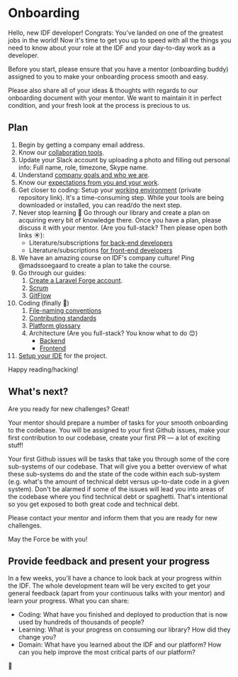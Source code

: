Onboarding
==========

Hello, new IDF developer! Congrats: You've landed on one of the greatest jobs in the world!
Now it's time to get you up to speed with all the things you need to know about your role at the IDF
and your day-to-day work as a developer.

Before you start, please ensure that you have a mentor (onboarding buddy) assigned to you
to make your onboarding process smooth and easy.

Please also share all of your ideas & thoughts with regards to our onboarding document with your mentor.
We want to maintain it in perfect condition, and your fresh look at the process is precious to us.


## Plan
 1. Begin by getting a company email address.
 1. Know our [collaboration tools](../collaboration-tools.md).
 1. Update your Slack account by uploading a photo and filling out personal info: Full name, role, timezone, Skype name.
 1. Understand [company goals and who we are](/company/README.md).
 1. Know our [expectations from you and your work](../expectations.md).
 1. Get closer to coding: Setup your [working environment](https://github.com/InteractionDesignFoundation/IDF-web/blob/develop/docs/environment/first-run/README.md) (private repository link).
 It's a time-consuming step. While your tools are being downloaded or installed, you can read/do the next step.
 1. Never stop learning 📖 Go through our library and create a plan on acquiring every bit of knowledge there.
 Once you have a plan, please discuss it with your mentor. (Are you full-stack? Then please open both links ☀️): 
     - Literature/subscriptions [for back-end developers](../../library/back-end/literature.md)
     - Literature/subscriptions [for front-end developers](../../library/front-end/literature.md)
 1. We have an amazing course on IDF's company culture! Ping @madssoegaard to create a plan to take the course.
 1. Go through our guides:
    1. [Create a Laravel Forge account](onboarding__forge.md).
    1. [Scrum](../scrum/README.md)
    1. [GitFlow](https://github.com/InteractionDesignFoundation/IDF-web/blob/develop/docs/workflows/gitflow.md)
 1. Coding (finally 🎉)
    1. [File-naming conventions](https://github.com/InteractionDesignFoundation/IDF-web/blob/develop/docs/code/naming-conventions.md)
    1. [Contributing standards](https://github.com/InteractionDesignFoundation/IDF-web/blob/develop/CONTRIBUTING.md)
    1. [Platform glossary](https://github.com/InteractionDesignFoundation/IDF-web/blob/develop/docs/glossary.md)
    1. Architecture (Are you full-stack? You know what to do 😊)
        - [Backend](https://github.com/InteractionDesignFoundation/IDF-web/blob/develop/docs/code/backend/architecture.md)
        - [Frontend](https://github.com/InteractionDesignFoundation/IDF-web/blob/develop/docs/code/frontend/architecture.md)
 1. [Setup your IDE](https://github.com/InteractionDesignFoundation/IDF-web/blob/develop/docs/environment/IDE/README.md)
 for the project.

Happy reading/hacking!


## What's next?
Are you ready for new challenges? Great!

Your mentor should prepare a number of tasks for your smooth onboarding to the codebase. You will be assigned to your first Github issues, make your first contribution to our codebase, create your first PR — a lot of exciting stuff!

Your first Github issues will be tasks that take you through some of the core sub-systems of our codebase. That will give you a better overview of what these sub-systems do and the state of the code within each sub-system (e.g. what's the amount of technical debt versus up-to-date code in a given system). Don't be alarmed if some of the issues will lead you into areas of the codebase where you find technical debt or spaghetti. That's intentional so you get exposed to both great code and technical debt. 

Please contact your mentor and inform them that you are ready for new challenges.

May the Force be with you!


## Provide feedback and present your progress

In a few weeks, you'll have a chance to look back at your progress within the IDF.
The whole development team will be very excited to get your general feedback 
(apart from your continuous talks with your mentor) and learn your progress. What you can share:

- Coding: What have you finished and deployed to production that is now used by hundreds of thousands of people?
- Learning: What is your progress on consuming our library? How did they change you?
- Domain: What have you learned about the IDF and our platform?
How can you help improve the most critical parts of our platform?


🦄
